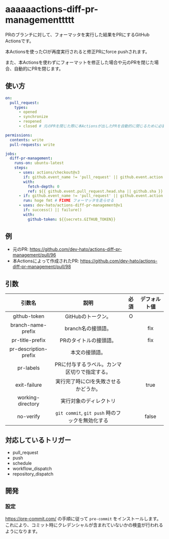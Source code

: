 # aaaaaactions-diff-pr-managementtttt

PRのブランチに対して、フォーマッタを実行した結果をPRにするGitHub Actionsです。

本Actionsを使ったCIが再度実行されると修正PRにforce pushされます。

また、本Actionsを使わずにフォーマットを修正した場合や元のPRを閉じた場合、自動的にPRを閉じます。

## 使い方

```yaml
on:
  pull_request:
    types:
      - opened
      - synchronize
      - reopened
      - closed # 元のPRを閉じた際に本Actionsが出したPRを自動的に閉じるために必要 (このtypeの場合は本Actionsのstepのみ実行する)

permissions:
  contents: write
  pull-requests: write

jobs:
  diff-pr-management:
    runs-on: ubuntu-latest
    steps:
      - uses: actions/checkout@v3
        if: github.event_name != 'pull_request' || github.event.action != 'closed'
        with:
          fetch-depth: 0
          ref: ${{ github.event.pull_request.head.sha || github.sha }}
      - if: github.event_name != 'pull_request' || github.event.action != 'closed'
        run: hoge fmt # FIXME フォーマッタを走らせる
      - uses: dev-hato/actions-diff-pr-management@v1
        if: success() || failure()
        with:
          github-token: ${{secrets.GITHUB_TOKEN}}
```

## 例

- 元のPR: <https://github.com/dev-hato/actions-diff-pr-management/pull/96>
- 本Actionsによって作成されたPR: <https://github.com/dev-hato/actions-diff-pr-management/pull/98>

## 引数

|        引数名         |                      説明                       | 必須 | デフォルト値 |
| :-------------------: | :---------------------------------------------: | :--: | :----------: |
|     github-token      |               GitHubのトークン。                |  O   |              |
|  branch-name-prefix   |               branch名の接頭語。                |      |     fix      |
|    pr-title-prefix    |             PRのタイトルの接頭語。              |      |     fix      |
| pr-description-prefix |                 本文の接頭語。                  |      |              |
|       pr-labels       |  PRに付与するラベル。カンマ区切りで指定する。   |      |              |
|     exit-failure      |      実行完了時にCIを失敗させるかどうか。       |      |     true     |
|   working-directory   |             実行対象のディレクトリ              |      |              |
|       no-verify       | `git commit`, `git push` 時のフックを無効化する |      |    false     |

## 対応しているトリガー

- pull_request
- push
- schedule
- workflow_dispatch
- repository_dispatch

## 開発

### 設定

<https://pre-commit.com/> の手順に従って `pre-commit` をインストールします。  
これにより、コミット時にクレデンシャルが含まれていないかの検査が行われるようになります。
